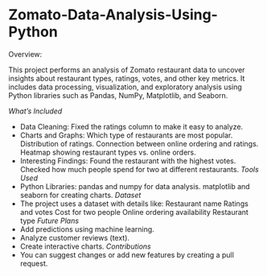 # Zomato-Data-Analysis-Using-Python
Overview:

This project performs an analysis of Zomato restaurant data to uncover insights about restaurant types, ratings, votes, and other key metrics. It includes data processing, visualization, and exploratory analysis using Python libraries such as Pandas, NumPy, Matplotlib, and Seaborn.

*What’s Included*
- Data Cleaning: Fixed the ratings column to make it easy to analyze.
- Charts and Graphs:
   Which type of restaurants are most popular.
   Distribution of ratings.
   Connection between online ordering and ratings.
   Heatmap showing restaurant types vs. online orders.
- Interesting Findings:
   Found the restaurant with the highest votes.
   Checked how much people spend for two at different restaurants.
*Tools Used*
- Python Libraries:
   pandas and numpy for data analysis.
   matplotlib and seaborn for creating charts. 
*Dataset*
- The project uses a dataset with details like:
   Restaurant name
   Ratings and votes
   Cost for two people
   Online ordering availability
   Restaurant type
*Future Plans*
- Add predictions using machine learning.
- Analyze customer reviews (text).
- Create interactive charts.
*Contributions*
- You can suggest changes or add new features by creating a pull request.

